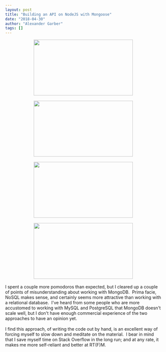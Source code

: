 ```yaml
---
layout: post
title: "Building an API on NodeJS with Mongoose"
date: "2018-04-30"
author: "Alexander Garber"
tags: []
---
```


<div dir="ltr" style="text-align: left;" trbidi="on">
          <div class="separator" style="clear: both; text-align: center;"><a href="https://3.bp.blogspot.com/-DtU1gGmLjc8/WuaQQwmR79I/AAAAAAAAaGE/C2kGA0H7-s8QGDBTaMkxwEUlScQmCP57QCPcBGAYYCw/s1600/IMG_20180430_133729.jpg" imageanchor="1" style="margin-left: 1em; margin-right: 1em;"><img border="0" data-original-height="900" data-original-width="1600" height="180" src="https://3.bp.blogspot.com/-DtU1gGmLjc8/WuaQQwmR79I/AAAAAAAAaGE/C2kGA0H7-s8QGDBTaMkxwEUlScQmCP57QCPcBGAYYCw/s320/IMG_20180430_133729.jpg" width="320"></a></div>
<br>
          <div class="separator" style="clear: both; text-align: center;"><a href="https://2.bp.blogspot.com/-W6RbDYxE-Ts/WuaQR3JO8BI/AAAAAAAAaGI/USD35wcIOaAa_RHtc4GyuPmrB8i1Jsn-gCPcBGAYYCw/s1600/IMG_20180430_133721.jpg" imageanchor="1" style="margin-left: 1em; margin-right: 1em;"><img border="0" data-original-height="900" data-original-width="1600" height="180" src="https://2.bp.blogspot.com/-W6RbDYxE-Ts/WuaQR3JO8BI/AAAAAAAAaGI/USD35wcIOaAa_RHtc4GyuPmrB8i1Jsn-gCPcBGAYYCw/s320/IMG_20180430_133721.jpg" width="320"></a></div>
          <div class="separator" style="clear: both; text-align: center;"><br></div>
          <div class="separator" style="clear: both; text-align: center;"><a href="https://3.bp.blogspot.com/-a5kGzs7pQGQ/WuaQPu1CDmI/AAAAAAAAaGA/iMyEMqKWeRcVhicDjR28DB3wfF1-Ko3gACPcBGAYYCw/s1600/IMG_20180430_133747.jpg" imageanchor="1" style="margin-left: 1em; margin-right: 1em;"><img border="0" data-original-height="900" data-original-width="1600" height="180" src="https://3.bp.blogspot.com/-a5kGzs7pQGQ/WuaQPu1CDmI/AAAAAAAAaGA/iMyEMqKWeRcVhicDjR28DB3wfF1-Ko3gACPcBGAYYCw/s320/IMG_20180430_133747.jpg" width="320"></a></div>
          <div class="separator" style="clear: both; text-align: center;"><br></div>
          <div class="separator" style="clear: both; text-align: center;"><a href="https://1.bp.blogspot.com/-P_M4pFoB83Q/WuaQOO81wLI/AAAAAAAAaF8/ANi7yFI-6aUBxga02QsRzM6AESmtbLKigCPcBGAYYCw/s1600/IMG_20180430_133755.jpg" imageanchor="1" style="margin-left: 1em; margin-right: 1em;"><img border="0" data-original-height="900" data-original-width="1600" height="180" src="https://1.bp.blogspot.com/-P_M4pFoB83Q/WuaQOO81wLI/AAAAAAAAaF8/ANi7yFI-6aUBxga02QsRzM6AESmtbLKigCPcBGAYYCw/s320/IMG_20180430_133755.jpg" width="320"></a></div>
<br>I
          spent a couple more pomodoros than expected, but I cleared up a couple of points of misunderstanding about working with MongoDB.  Prima facie, NoSQL makes sense, and certainly seems more attractive than working with a relational
          database.  I've heard from some people who are more accustomed to working with MySQL and PostgreSQL that MongoDB doesn't scale well, but I don't have enough commercial experience of the two approaches to have an opinion yet.<br><br>I
          find this approach, of writing the code out by hand, is an excellent way of forcing myself to slow down and meditate on the material.  I bear in mind that I save myself time on Stack Overflow in the long run; and at any rate, it makes
          me more self-reliant and better at RT(F)M.
        </div>